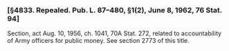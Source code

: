 ### [§4833. Repealed. Pub. L. 87–480, §1(2), June 8, 1962, 76 Stat. 94] ###

Section, act Aug. 10, 1956, ch. 1041, 70A Stat. 272, related to accountability of Army officers for public money. See section 2773 of this title.